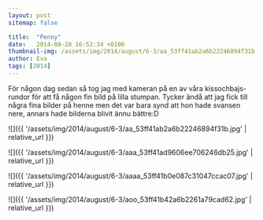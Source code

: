 ```yaml
---
layout: post
sitemap: false

title:  "Penny"
date:   2014-08-28 16:52:34 +0100
thumbnail-img: /assets/img/2014/august/6-3/aa_53ff41ab2a6b22246894f31b.jpg
author: Eva
tags: [2014]
---
```


För någon dag sedan så tog jag med kameran på en av våra kissochbajs-rundor för att få någon fin bild på lilla stumpan. Tycker ändå att jag fick till några fina bilder på henne men det var bara synd att hon hade svansen nere, annars hade bilderna blivit ännu bättre:D

![]({{ '/assets/img/2014/august/6-3/aa_53ff41ab2a6b22246894f31b.jpg'  | relative_url }})

![]({{ '/assets/img/2014/august/6-3/aaa_53ff41ad9606ee706246db25.jpg'  | relative_url }})

![]({{ '/assets/img/2014/august/6-3/aaaa_53ff41b0e087c31047ccac07.jpg'  | relative_url }})

![]({{ '/assets/img/2014/august/6-3/aoo_53ff41b42a6b2261a79cad62.jpg'  | relative_url }})

